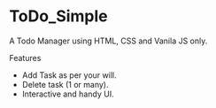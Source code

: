 # ToDo_Simple

A Todo Manager using HTML, CSS and Vanila JS only. 

Features
+ Add Task as per your will.
+ Delete task (1 or many).
+ Interactive and handy UI.
